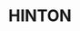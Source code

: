 ---
lastmod: '2025-04-06T06:05:20+00:00'
latitude: -32.660186
layout: suburb
longitude: 151.683702
postcode: '2321'
state: NSW
title: HINTON
url: /nsw/hinton/
---